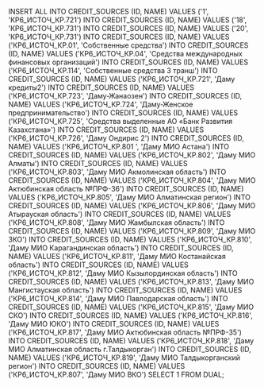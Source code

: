 INSERT ALL 
INTO CREDIT_SOURCES (ID, NAME) VALUES ('1', 'КР6_ИСТОЧ_КР.721')
INTO CREDIT_SOURCES (ID, NAME) VALUES ('18', 'КР6_ИСТОЧ_КР.731')
INTO CREDIT_SOURCES (ID, NAME) VALUES ('20', 'КР6_ИСТОЧ_КР.731')
INTO CREDIT_SOURCES (ID, NAME) VALUES ('КР6_ИСТОЧ_КР.01', 'Собственные средства')
INTO CREDIT_SOURCES (ID, NAME) VALUES ('КР6_ИСТОЧ_КР.04', 'Средства международных финансовых организаций')
INTO CREDIT_SOURCES (ID, NAME) VALUES ('КР6_ИСТОЧ_КР.114', 'Cобственные средства 3 транш')
INTO CREDIT_SOURCES (ID, NAME) VALUES ('КР6_ИСТОЧ_КР.721', 'Даму кредиты2')
INTO CREDIT_SOURCES (ID, NAME) VALUES ('КР6_ИСТОЧ_КР.723', 'Даму-Жанаозен')
INTO CREDIT_SOURCES (ID, NAME) VALUES ('КР6_ИСТОЧ_КР.724', 'Даму-Женское предпринимательство')
INTO CREDIT_SOURCES (ID, NAME) VALUES ('КР6_ИСТОЧ_КР.725', 'Средства выделенные АО «Банк Развития Казахстана»')
INTO CREDIT_SOURCES (ID, NAME) VALUES ('КР6_ИСТОЧ_КР.726', 'Даму Ондирис 2')
INTO CREDIT_SOURCES (ID, NAME) VALUES ('КР6_ИСТОЧ_КР.801 ', 'Даму МИО Астана')
INTO CREDIT_SOURCES (ID, NAME) VALUES ('КР6_ИСТОЧ_КР.802', 'Даму МИО Алматы')
INTO CREDIT_SOURCES (ID, NAME) VALUES ('КР6_ИСТОЧ_КР.803', 'Даму МИО Акмолинская область')
INTO CREDIT_SOURCES (ID, NAME) VALUES ('КР6_ИСТОЧ_КР.804', 'Даму МИО Актюбинская область №ПРФ-36')
INTO CREDIT_SOURCES (ID, NAME) VALUES ('КР6_ИСТОЧ_КР.805', 'Даму МИО Алматинская регион')
INTO CREDIT_SOURCES (ID, NAME) VALUES ('КР6_ИСТОЧ_КР.806', 'Даму МИО Атырауская область')
INTO CREDIT_SOURCES (ID, NAME) VALUES ('КР6_ИСТОЧ_КР.808', 'Даму МИО Жамбылская область')
INTO CREDIT_SOURCES (ID, NAME) VALUES ('КР6_ИСТОЧ_КР.809', 'Даму МИО ЗКО')
INTO CREDIT_SOURCES (ID, NAME) VALUES ('КР6_ИСТОЧ_КР.810', 'Даму МИО Карагандинская область')
INTO CREDIT_SOURCES (ID, NAME) VALUES ('КР6_ИСТОЧ_КР.811', 'Даму МИО Костанайская область')
INTO CREDIT_SOURCES (ID, NAME) VALUES ('КР6_ИСТОЧ_КР.812', 'Даму МИО Кызылординская область')
INTO CREDIT_SOURCES (ID, NAME) VALUES ('КР6_ИСТОЧ_КР.813', 'Даму МИО Мангистауская область')
INTO CREDIT_SOURCES (ID, NAME) VALUES ('КР6_ИСТОЧ_КР.814', 'Даму МИО Павлодарская область')
INTO CREDIT_SOURCES (ID, NAME) VALUES ('КР6_ИСТОЧ_КР.815', 'Даму МИО СКО')
INTO CREDIT_SOURCES (ID, NAME) VALUES ('КР6_ИСТОЧ_КР.816', 'Даму МИО ЮКО')
INTO CREDIT_SOURCES (ID, NAME) VALUES ('КР6_ИСТОЧ_КР.817', 'Даму МИО Актюбинская область №ПРФ-35')
INTO CREDIT_SOURCES (ID, NAME) VALUES ('КР6_ИСТОЧ_КР.818', 'Даму МИО Алматинская область г.Талдыкорган')
INTO CREDIT_SOURCES (ID, NAME) VALUES ('КР6_ИСТОЧ_КР.819', 'Даму МИО Талдыкорганский регион')
INTO CREDIT_SOURCES (ID, NAME) VALUES ('КР6_ИСТОЧ_КР.807', 'Даму МИО ВКО')
SELECT 1 FROM DUAL;
